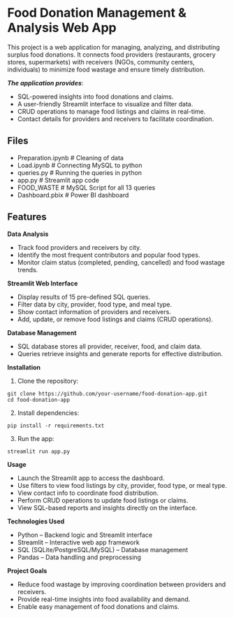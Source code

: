 # Food Donation Management & Analysis Web App

This project is a web application for managing, analyzing, and distributing surplus food donations. It connects food providers (restaurants, grocery stores, supermarkets) with receivers (NGOs, community centers, individuals) to minimize food wastage and ensure timely distribution.

***The application provides***:

- SQL-powered insights into food donations and claims.
- A user-friendly Streamlit interface to visualize and filter data.
- CRUD operations to manage food listings and claims in real-time.
- Contact details for providers and receivers to facilitate coordination.

## Files 
- Preparation.ipynb   # Cleaning of data
- Load.ipynb          # Connecting MySQL to python
- queries.py          # Running the queries in python
- app.py              # Streamlit app code
- FOOD_WASTE          # MySQL Script for all 13 queries
- Dashboard.pbix      # Power BI dashboard

## Features

**Data Analysis**

- Track food providers and receivers by city.
- Identify the most frequent contributors and popular food types.
- Monitor claim status (completed, pending, cancelled) and food wastage trends.

**Streamlit Web Interface**
- Display results of 15 pre-defined SQL queries.
- Filter data by city, provider, food type, and meal type.
- Show contact information of providers and receivers.
- Add, update, or remove food listings and claims (CRUD operations).

**Database Management**

- SQL database stores all provider, receiver, food, and claim data.
- Queries retrieve insights and generate reports for effective distribution.


**Installation**
1. Clone the repository:
```
git clone https://github.com/your-username/food-donation-app.git
cd food-donation-app
```

2. Install dependencies:
```
pip install -r requirements.txt
```


3. Run the app:
```
streamlit run app.py
```


**Usage**
- Launch the Streamlit app to access the dashboard.
- Use filters to view food listings by city, provider, food type, or meal type.
- View contact info to coordinate food distribution.
- Perform CRUD operations to update food listings or claims.
- View SQL-based reports and insights directly on the interface.

**Technologies Used**
- Python – Backend logic and Streamlit interface
- Streamlit – Interactive web app framework
- SQL (SQLite/PostgreSQL/MySQL) – Database management
- Pandas – Data handling and preprocessing

**Project Goals**
- Reduce food wastage by improving coordination between providers and receivers.
- Provide real-time insights into food availability and demand.
- Enable easy management of food donations and claims.
